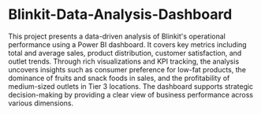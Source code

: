 # Blinkit-Data-Analysis-Dashboard
This project presents a data-driven analysis of Blinkit's operational performance using a Power BI dashboard. It covers key metrics including total and average sales, product distribution, customer satisfaction, and outlet trends. Through rich visualizations and KPI tracking, the analysis uncovers insights such as consumer preference for low-fat products, the dominance of fruits and snack foods in sales, and the profitability of medium-sized outlets in Tier 3 locations. The dashboard supports strategic decision-making by providing a clear view of business performance across various dimensions.
